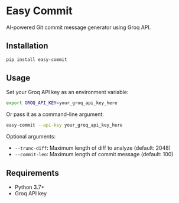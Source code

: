# Easy Commit

AI-powered Git commit message generator using Groq API.

## Installation

```bash
pip install easy-commit
```

## Usage

Set your Groq API key as an environment variable:
```bash
export GROQ_API_KEY=your_groq_api_key_here
```

Or pass it as a command-line argument:
```bash
easy-commit --api-key your_groq_api_key_here
```

Optional arguments:
- `--trunc-diff`: Maximum length of diff to analyze (default: 2048)
- `--commit-len`: Maximum length of commit message (default: 100)

## Requirements
- Python 3.7+
- Groq API key